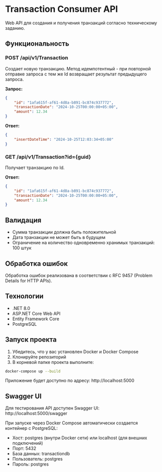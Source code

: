 # Transaction Consumer API

Web API для создания и получения транзакций согласно техническому заданию.

## Функциональность

### POST /api/v1/Transaction
Создает новую транзакцию. Метод идемпотентный - при повторной отправке запроса с тем же Id возвращает результат предыдущего запроса.

**Запрос:**
```json
{
    "id": "1afa615f-af61-4d8a-b891-bc874c937772",
    "transactionDate": "2024-10-25T00:00:00+05:00",
    "amount": 12.34
}
```

**Ответ:**
```json
{
    "insertDateTime": "2024-10-25T12:03:34+05:00"
}
```

### GET /api/v1/Transaction?id={guid}
Получает транзакцию по Id.

**Ответ:**
```json
{
    "id": "1afa615f-af61-4d8a-b891-bc874c937772",
    "transactionDate": "2024-10-25T00:00:00+05:00",
    "amount": 12.34
}
```

## Валидация

- Сумма транзакции должна быть положительной
- Дата транзакции не может быть в будущем
- Ограничение на количество одновременно хранимых транзакций: 100 штук

## Обработка ошибок

Обработка ошибок реализована в соответствии с RFC 9457 (Problem Details for HTTP APIs).

## Технологии

- .NET 8.0
- ASP.NET Core Web API
- Entity Framework Core
- PostgreSQL

## Запуск проекта

1. Убедитесь, что у вас установлен Docker и Docker Compose
2. Клонируйте репозиторий
3. В корневой папке проекта выполните:

```bash
docker-compose up --build
```

Приложение будет доступно по адресу: http://localhost:5000

## Swagger UI

Для тестирования API доступен Swagger UI:
http://localhost:5000/swagger

При запуске через Docker Compose автоматически создается контейнер с PostgreSQL:
- Хост: postgres (внутри Docker сети) или localhost (для внешних подключений)
- Порт: 5432
- База данных: transactiondb
- Пользователь: postgres
- Пароль: postgres
